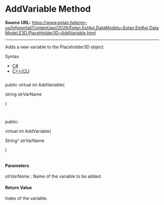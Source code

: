 # AddVariable Method

**Source URL:** https://www.eplan.help/en-us/Infoportal/Content/api/2026/Eplan.EplApi.DataModelu~Eplan.EplApi.DataModel.E3D.PlaceHolder3D~AddVariable.html

---

Adds a new variable to the Placeholder3D object.

Syntax

- [C#](#i-syntax-CS)
- [C++/CLI](#i-syntax-CPP2005)

```
```
public virtual int AddVariable( 

   string strVarName

)
```
```

```
```
public:

virtual int AddVariable( 

   String^ strVarName

)
```
```

#### Parameters

*strVarName*
:   Name of the variable to be added.

#### Return Value

Index of the variable.
